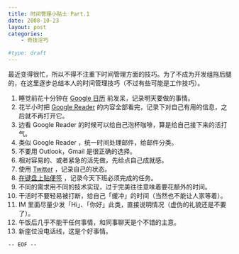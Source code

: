```yaml
---
title: 时间管理小贴士 Part.1
date: 2008-10-23
layout: post
categories:
    - 奇技淫巧

#type: draft
---
```


最近变得很忙，所以不得不注重下时间管理方面的技巧。为了不成为开发组拖后腿的，在这里逐步总结本人的时间管理技巧（不过有些可能是工作技巧）。

1. 睡觉前花十分钟在  [Google 日历](https://www.google.com/calendar/) 前发呆，记录明天要做的事情。
2. 花半小时把  [Google Reader](https://www.google.com/reader/)  的内容全部看完，记录下对自己有用的信息，之后就不再打开它。
3. 边看 Google Reader 的时候可以给自己泡杯咖啡，算是给自己接下来的活打气。
4. 类似 Google Reader ，统一时间处理邮件，给邮件分类。
5. 不要用 Outlook，Gmail 是很正确的选择。
6. 相对容易的、或者紧急的活先做，先给点自己成就感。
7. 使用  [Twitter](https://twitter.com/feelinglucky) ，记录自己的状态。
8.  [在键盘上贴便签]({{site.urls}}/posts/1701/) ，记录今天下班必须完成的任务。
9. 不同的需求用不同的技术实现，过于完美往往意味着要花额外的时间。
10. 干活时不要轻易被打断，给自己「缓冲」的时间（当然也不能让人家等着）。
11. IM 里面尽量少发「Hi」、「你好」此类，直接说明情况（虚伪的礼貌还是不要了）。
12. 午饭后几乎不能干任何事情，和同事聊天是个不错的主意。
13. 新座位没电话线，这是个好事情。

`-- EOF --`

